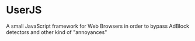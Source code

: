 # UserJS
A small JavaScript framework for Web Browsers in order to bypass AdBlock detectors and other kind of "annoyances"
